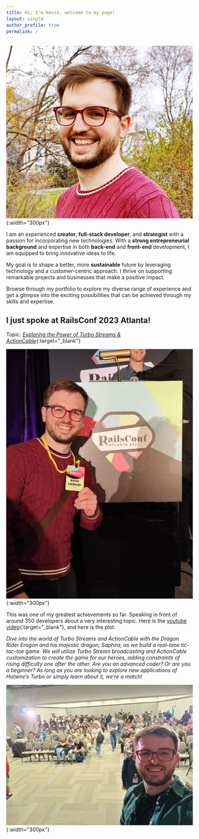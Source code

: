 ```yaml
---
title: Hi, I'm Kevin, welcome to my page!
layout: single
author_profile: true
permalink: /
---
```


![Kevin](assets/images/Kevin.jpeg){:width="300px"}

I am an experienced **creator**, **full-stack developer**, and **strategist** with a passion for incorporating new technologies. With a **strong entrepreneurial background** and expertise in both **back-end** and **front-end** development, I am equipped to bring innovative ideas to life.

My goal is to shape a better, more **sustainable** future by leveraging technology and a customer-centric approach. I thrive on supporting remarkable projects and businesses that make a positive impact.

Browse through my portfolio to explore my diverse range of experience and get a glimpse into the exciting possibilities that can be achieved through my skills and expertise.

## I just spoke at RailsConf 2023 Atlanta!
Topic: [*Exploring the Power of Turbo Streams & ActionCable*](https://www.youtube.com/watch?v=S--B3BGIk3M){:target="_blank"}

![Rails Conf](assets/images/rails_conf.jpg){:width="300px"}

This was one of my greatest achievements so far. Speaking in front of around 350 developers about a very interesting topic. Here is the [youtube video](https://www.youtube.com/watch?v=S--B3BGIk3M){:target="_blank"}, and here is the plot:

*Dive into the world of Turbo Streams and ActionCable with the Dragon Rider Eragon and his majestic dragon, Saphira, as we build a real-time tic-tac-toe game. We will utilize Turbo Stream broadcasting and ActionCable customization to create the game for our heroes, adding constraints of rising difficulty one after the other. Are you an advanced coder? Or are you a beginner? As long as you are looking to explore new applications of Hotwire’s Turbo or simply learn about it, we’re a match!*

![Rails Conf Speaker](assets/images/rails_conf_speaker.jpg){:width="300px"}
